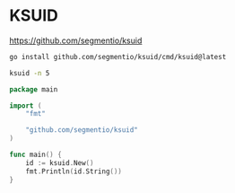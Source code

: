 # KSUID

https://github.com/segmentio/ksuid

```sh
go install github.com/segmentio/ksuid/cmd/ksuid@latest
```

```sh
ksuid -n 5
```

```go
package main

import (
    "fmt"

    "github.com/segmentio/ksuid"
)

func main() {
    id := ksuid.New()
    fmt.Println(id.String())
}
```
